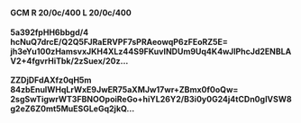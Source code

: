 #### GCM R 20/0c/400 L 20/0c/400
**5a392fpHH6bbgd/4**<br/>**hcNuQ7drcE/Q2Q5FJRaERVPF7sPRAeowqP6zFEoRZ5E=**<br/>**jh3eYu100zHamsvxJKH4XLz44S9FKuvINDUm9Uq4K4wJlPhcJd2ENBLAV2+4fgvrHiTbk/2zSuex/20z...**<br/><br/>
**ZZDjDFdAXfz0qH5m**<br/>**84zbEnuIWHqLrWxE9JwER75aXMJw17wr+ZBmx0f0oQw=**<br/>**2sgSwTigwrWT3FBNOOpoiReGo+hiYL26Y2/B3i0y0G24j4tCDn0gIVSW8g2eZ6Z0mt5MuESGLeGq2jkQ...**